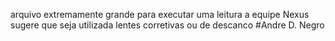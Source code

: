 arquivo extremamente grande para executar uma leitura
a equipe Nexus sugere que seja utilizada lentes corretivas
ou de descanco
#Andre D. Negro
